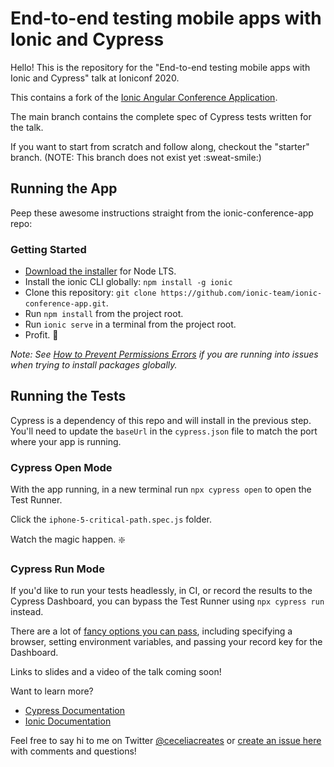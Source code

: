 # End-to-end testing mobile apps with Ionic and Cypress

Hello! This is the repository for the "End-to-end testing mobile apps with Ionic and Cypress" talk at Ioniconf 2020. 

This contains a fork of the [Ionic Angular Conference Application](https://github.com/ionic-team/ionic-conference-app). 

The main branch contains the complete spec of Cypress tests written for the talk. 

If you want to start from scratch and follow along, checkout the "starter" branch. (NOTE: This branch does not exist yet :sweat-smile:)

## Running the App

Peep these awesome instructions straight from the ionic-conference-app repo:

### Getting Started

* [Download the installer](https://nodejs.org/) for Node LTS.
* Install the ionic CLI globally: `npm install -g ionic`
* Clone this repository: `git clone https://github.com/ionic-team/ionic-conference-app.git`.
* Run `npm install` from the project root.
* Run `ionic serve` in a terminal from the project root.
* Profit. :tada:

_Note: See [How to Prevent Permissions Errors](https://docs.npmjs.com/getting-started/fixing-npm-permissions) if you are running into issues when trying to install packages globally._

## Running the Tests

Cypress is a dependency of this repo and will install in the previous step. You'll need to update the `baseUrl` in the `cypress.json` file to match the port where your app is running.

### Cypress Open Mode

With the app running, in a new terminal run `npx cypress open` to open the Test Runner.

Click the `iphone-5-critical-path.spec.js` folder.

Watch the magic happen. :sparkle:

### Cypress Run Mode

If you'd like to run your tests headlessly, in CI, or record the results to the Cypress Dashboard, you can bypass the Test Runner using `npx cypress run` instead.

There are a lot of [fancy options you can pass](https://docs.cypress.io/guides/guides/command-line.html#cypress-run), including specifying a browser, setting environment variables, and passing your record key for the Dashboard. 



Links to slides and a video of the talk coming soon!

Want to learn more?

- [Cypress Documentation](https://docs.cypress.io)
- [Ionic Documentation](https://ionicframework.com/docs)

Feel free to say hi to me on Twitter [@ceceliacreates](https://www.twitter.com/ceceliacreates) or [create an issue here](https://github.com/ceceliacreates/ionic-cypress/issues/new) with comments and questions!